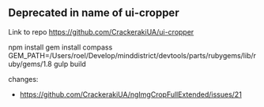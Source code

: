 ## Deprecated in name of ui-cropper
Link to repo https://github.com/CrackerakiUA/ui-cropper


npm install
gem install compass
GEM_PATH=/Users/roel/Develop/minddistrict/devtools/parts/rubygems/lib/ruby/gems/1.8 gulp build


changes:
- https://github.com/CrackerakiUA/ngImgCropFullExtended/issues/21
